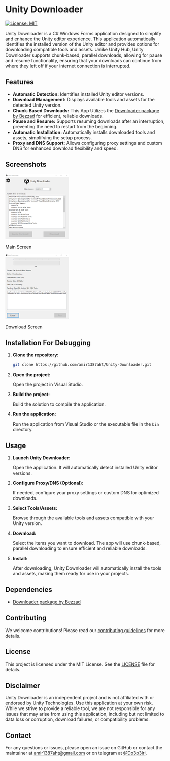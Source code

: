 # Unity Downloader

[![License: MIT](https://img.shields.io/badge/License-MIT-yellow.svg)](LICENSE)

Unity Downloader is a C# Windows Forms application designed to simplify and enhance the Unity editor experience. This application automatically identifies the installed version of the Unity editor and provides options for downloading compatible tools and assets. Unlike Unity Hub, Unity Downloader supports chunk-based, parallel downloads, allowing for pause and resume functionality, ensuring that your downloads can continue from where they left off if your internet connection is interrupted.

## Features

- **Automatic Detection:** Identifies installed Unity editor versions.
- **Download Management:** Displays available tools and assets for the detected Unity version.
- **Chunk-Based Downloads:** This App Utilizes the [Downloader package by Bezzad](https://github.com/bezzad/Downloader) for efficient, reliable downloads.
- **Pause and Resume:** Supports resuming downloads after an interruption, preventing the need to restart from the beginning.
- **Automatic Installation:** Automatically installs downloaded tools and assets, simplifying the setup process.
- **Proxy and DNS Support:** Allows configuring proxy settings and custom DNS for enhanced download flexibility and speed.

## Screenshots

![Main Screen](screenshots/main_screen.png)

Main Screen


![Download Screen](screenshots/download_screen.png)

Download Screen

## Installation For Debugging

1. **Clone the repository:**

    ```bash
    git clone https://github.com/amir1387aht/Unity-Downloader.git
    ```

2. **Open the project:**

    Open the project in Visual Studio.

3. **Build the project:**

    Build the solution to compile the application.

4. **Run the application:**

    Run the application from Visual Studio or the executable file in the `bin` directory.

## Usage

1. **Launch Unity Downloader:**

    Open the application. It will automatically detect installed Unity editor versions.

3. **Configure Proxy/DNS (Optional):**

    If needed, configure your proxy settings or custom DNS for optimized downloads.

2. **Select Tools/Assets:**

    Browse through the available tools and assets compatible with your Unity version.

3. **Download:**

    Select the items you want to download. The app will use chunk-based, parallel downloading to ensure efficient and reliable downloads.

4. **Install:**

    After downloading, Unity Downloader will automatically install the tools and assets, making them ready for use in your projects.

## Dependencies

- [Downloader package by Bezzad](https://github.com/bezzad/Downloader)

## Contributing

We welcome contributions! Please read our [contributing guidelines](CONTRIBUTING.md) for more details.

## License

This project is licensed under the MIT License. See the [LICENSE](LICENSE) file for details.

## Disclaimer

Unity Downloader is an independent project and is not affiliated with or endorsed by Unity Technologies. Use this application at your own risk. While we strive to provide a reliable tool, we are not responsible for any issues that may arise from using this application, including but not limited to data loss or corruption, download failures, or compatibility problems.

## Contact

For any questions or issues, please open an issue on GitHub or contact the maintainer at amir1387aht@gmail.com or on telegram at [@Do3p3iri](http://t.me/Do3p3iri).
